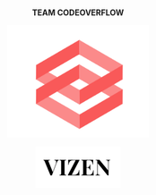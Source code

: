<br/>
<p align="center"><b> TEAM CODEOVERFLOW </b></p>
<p align="center">
    <a href="https://sulu.io/" target="_blank">
        <img width="50%" height="20%" src="img.png" alt="Sulu logo">
    </a>
</p>
<p align="center">
    <a href="https://sulu.io/" target="_blank">
        <img width="30%" height="30%" src="v.png" alt="Sulu logo">
    </a>
</p>
